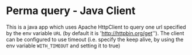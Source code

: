 # Perma query - Java Client

This is a java app which uses Apache HttpClient to query one url specified by the env variable `URL` (by default it is 'http://httpbin.org/get'').
The client can be configured to use timeout (i.e. specify the keep alive, by using the env variable `WITH_TIMEOUT` and setting it to true)

